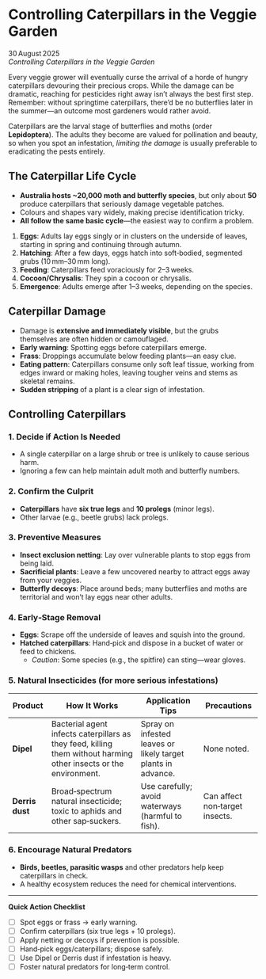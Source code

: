 # Controlling Caterpillars in the Veggie Garden

30 August 2025  
*Controlling Caterpillars in the Veggie Garden*

Every veggie grower will eventually curse the arrival of a horde of hungry caterpillars devouring their precious crops. While the damage can be dramatic, reaching for pesticides right away isn’t always the best first step. Remember: without springtime caterpillars, there’d be no butterflies later in the summer—an outcome most gardeners would rather avoid.  

Caterpillars are the larval stage of butterflies and moths (order **Lepidoptera**). The adults they become are valued for pollination and beauty, so when you spot an infestation, *limiting the damage* is usually preferable to eradicating the pests entirely.

## The Caterpillar Life Cycle

- **Australia hosts ~20,000 moth and butterfly species**, but only about **50** produce caterpillars that seriously damage vegetable patches.  
- Colours and shapes vary widely, making precise identification tricky.  
- **All follow the same basic cycle**—the easiest way to confirm a problem.

1. **Eggs**: Adults lay eggs singly or in clusters on the underside of leaves, starting in spring and continuing through autumn.  
2. **Hatching**: After a few days, eggs hatch into soft‑bodied, segmented grubs (10 mm–30 mm long).  
3. **Feeding**: Caterpillars feed voraciously for 2–3 weeks.  
4. **Cocoon/Chrysalis**: They spin a cocoon or chrysalis.  
5. **Emergence**: Adults emerge after 1–3 weeks, depending on the species.

## Caterpillar Damage

- Damage is **extensive and immediately visible**, but the grubs themselves are often hidden or camouflaged.  
- **Early warning**: Spotting eggs before caterpillars emerge.  
- **Frass**: Droppings accumulate below feeding plants—an easy clue.  
- **Eating pattern**: Caterpillars consume only soft leaf tissue, working from edges inward or making holes, leaving tougher veins and stems as skeletal remains.  
- **Sudden stripping** of a plant is a clear sign of infestation.

## Controlling Caterpillars

### 1. Decide if Action Is Needed  
- A single caterpillar on a large shrub or tree is unlikely to cause serious harm.  
- Ignoring a few can help maintain adult moth and butterfly numbers.  

### 2. Confirm the Culprit  
- **Caterpillars** have **six true legs** and **10 prolegs** (minor legs).  
- Other larvae (e.g., beetle grubs) lack prolegs.

### 3. Preventive Measures  
- **Insect exclusion netting**: Lay over vulnerable plants to stop eggs from being laid.  
- **Sacrificial plants**: Leave a few uncovered nearby to attract eggs away from your veggies.  
- **Butterfly decoys**: Place around beds; many butterflies and moths are territorial and won’t lay eggs near other adults.

### 4. Early‑Stage Removal  
- **Eggs**: Scrape off the underside of leaves and squish into the ground.  
- **Hatched caterpillars**: Hand‑pick and dispose in a bucket of water or feed to chickens.  
  - *Caution*: Some species (e.g., the spitfire) can sting—wear gloves.

### 5. Natural Insecticides (for more serious infestations)  

| Product | How It Works | Application Tips | Precautions |
|---------|--------------|------------------|-------------|
| **Dipel** | Bacterial agent infects caterpillars as they feed, killing them without harming other insects or the environment. | Spray on infested leaves or likely target plants in advance. | None noted. |
| **Derris dust** | Broad‑spectrum natural insecticide; toxic to aphids and other sap‑suckers. | Use carefully; avoid waterways (harmful to fish). | Can affect non‑target insects. |

### 6. Encourage Natural Predators  
- **Birds, beetles, parasitic wasps** and other predators help keep caterpillars in check.  
- A healthy ecosystem reduces the need for chemical interventions.

---

**Quick Action Checklist**

- [ ] Spot eggs or frass → early warning.  
- [ ] Confirm caterpillars (six true legs + 10 prolegs).  
- [ ] Apply netting or decoys if prevention is possible.  
- [ ] Hand‑pick eggs/caterpillars; dispose safely.  
- [ ] Use Dipel or Derris dust if infestation is heavy.  
- [ ] Foster natural predators for long‑term control.